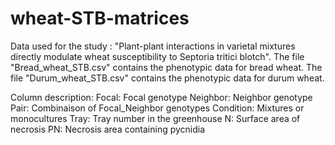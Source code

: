 # wheat-STB-matrices

Data used for the study : "Plant-plant interactions in varietal mixtures directly modulate wheat susceptibility to Septoria tritici blotch".
The file "Bread_wheat_STB.csv" contains the phenotypic data for bread wheat.
The file "Durum_wheat_STB.csv" contains the phenotypic data for durum wheat. 

Column description: 
Focal: Focal genotype
Neighbor: Neighbor genotype
Pair: Combinaison of Focal_Neighbor genotypes
Condition: Mixtures or monocultures
Tray: Tray number in the greenhouse
N: Surface area of necrosis
PN: Necrosis area containing pycnidia

